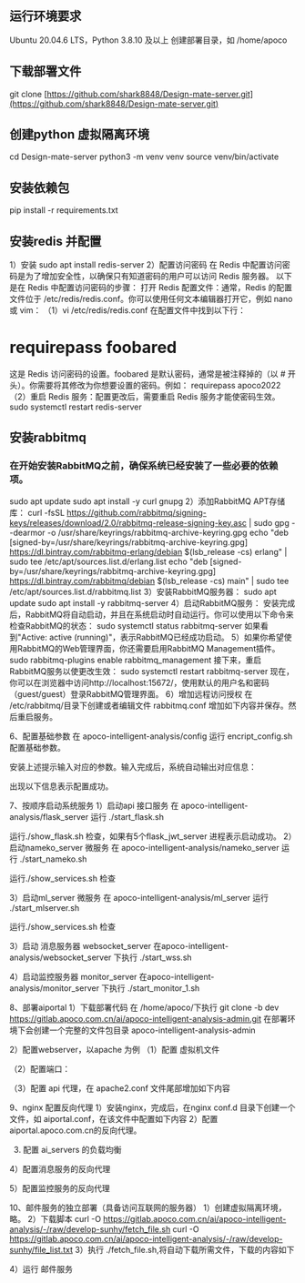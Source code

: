 
## 运行环境要求
Ubuntu 20.04.6 LTS，Python 3.8.10 及以上
创建部署目录，如 /home/apoco
## 下载部署文件
git clone  [https://github.com/shark8848/Design-mate-server.git](https://github.com/shark8848/Design-mate-server.git)
## 创建python 虚拟隔离环境
cd Design-mate-server
python3 -m venv venv
source venv/bin/activate
## 安装依赖包
pip install -r requirements.txt
## 安装redis 并配置
1）安装 sudo apt install redis-server
2）配置访问密码
在 Redis 中配置访问密码是为了增加安全性，以确保只有知道密码的用户可以访问 Redis 服务器。
以下是在 Redis 中配置访问密码的步骤：
打开 Redis 配置文件：通常，Redis 的配置文件位于 /etc/redis/redis.conf。你可以使用任何文本编辑器打开它，例如 nano 或 vim：
（1）vi /etc/redis/redis.conf
在配置文件中找到以下行：
# requirepass foobared
这是 Redis 访问密码的设置。foobared 是默认密码，通常是被注释掉的（以 # 开头）。你需要将其修改为你想要设置的密码。例如：
requirepass apoco2022
（2）重启 Redis 服务：配置更改后，需要重启 Redis 服务才能使密码生效。
sudo systemctl restart redis-server

## 安装rabbitmq

### 在开始安装RabbitMQ之前，确保系统已经安装了一些必要的依赖项。
sudo apt update
sudo apt install -y curl gnupg
2）添加RabbitMQ APT存储库：
curl -fsSL https://github.com/rabbitmq/signing-keys/releases/download/2.0/rabbitmq-release-signing-key.asc | sudo gpg --dearmor -o /usr/share/keyrings/rabbitmq-archive-keyring.gpg
echo "deb [signed-by=/usr/share/keyrings/rabbitmq-archive-keyring.gpg] https://dl.bintray.com/rabbitmq-erlang/debian $(lsb_release -cs) erlang" | sudo tee /etc/apt/sources.list.d/erlang.list
echo "deb [signed-by=/usr/share/keyrings/rabbitmq-archive-keyring.gpg] https://dl.bintray.com/rabbitmq/debian $(lsb_release -cs) main" | sudo tee /etc/apt/sources.list.d/rabbitmq.list
3）安装RabbitMQ服务器：
sudo apt update
sudo apt install -y rabbitmq-server
4）启动RabbitMQ服务：
安装完成后，RabbitMQ将自动启动，并且在系统启动时自动运行。你可以使用以下命令来检查RabbitMQ的状态：
sudo systemctl status rabbitmq-server
如果看到"Active: active (running)"，表示RabbitMQ已经成功启动。
5）如果你希望使用RabbitMQ的Web管理界面，你还需要启用RabbitMQ Management插件。
sudo rabbitmq-plugins enable rabbitmq_management
接下来，重启RabbitMQ服务以使更改生效：
sudo systemctl restart rabbitmq-server
现在，你可以在浏览器中访问http://localhost:15672/，使用默认的用户名和密码（guest/guest）登录RabbitMQ管理界面。
6）增加远程访问授权
在 /etc/rabbitmq/目录下创建或者编辑文件 rabbitmq.conf 增加如下内容并保存。然后重启服务。


6、配置基础参数
在 apoco-intelligent-analysis/config 运行 encript_config.sh 配置基础参数。


安装上述提示输入对应的参数。输入完成后，系统自动输出对应信息：

出现以下信息表示配置成功。


7、按顺序启动系统服务
1）启动api 接口服务
在 apoco-intelligent-analysis/flask_server 运行 ./start_flask.sh

运行./show_flask.sh 检查，如果有5个flask_jwt_server 进程表示启动成功。
2）启动nameko_server 微服务
在 apoco-intelligent-analysis/nameko_server 运行 ./start_nameko.sh

运行./show_services.sh 检查


3）启动ml_server 微服务 
在 apoco-intelligent-analysis/ml_server 运行 ./start_mlserver.sh

运行./show_services.sh 检查


3）启动 消息服务器 websocket_server 
在apoco-intelligent-analysis/websocket_server 下执行 ./start_wss.sh


4）启动监控服务器 monitor_server
在apoco-intelligent-analysis/monitor_server 下执行 ./start_monitor_1.sh


8、部署aiportal
1）下载部署代码
在 /home/apoco/下执行
git clone -b dev https://gitlab.apoco.com.cn/ai/apoco-intelligent-analysis-admin.git
在部署环境下会创建一个完整的文件包目录 apoco-intelligent-analysis-admin

2）配置webserver，以apache 为例
（1）配置 虚拟机文件

（2）配置端口：

（3）配置 api 代理，在 apache2.conf 文件尾部增加如下内容



9、nginx 配置反向代理
1）安装nginx，完成后，在nginx conf.d 目录下创建一个文件，如 aiportal.conf，在该文件中配置如下内容
2）配置aiportal.apoco.com.cn的反向代理。

3) 配置 ai_servers 的负载均衡



4）配置消息服务的反向代理

5）配置监控服务的反向代理


10、邮件服务的独立部署（具备访问互联网的服务器）
1）创建虚拟隔离环境，略。
2）下载脚本 
curl -O https://gitlab.apoco.com.cn/ai/apoco-intelligent-analysis/-/raw/develop-sunhy/fetch_file.sh
curl -O https://gitlab.apoco.com.cn/ai/apoco-intelligent-analysis/-/raw/develop-sunhy/file_list.txt
3）执行 ./fetch_file.sh,将自动下载所需文件，下载的内容如下

4）运行 邮件服务 


